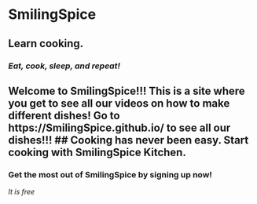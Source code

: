 # SmilingSpice
## Learn cooking.
<h3><i>Eat, cook, sleep, and repeat!</i><h2>
Welcome to SmilingSpice!!!
This is a site where you get to see all our videos on how to make different dishes!
Go to https://SmilingSpice.github.io/ to see all our dishes!!!
## Cooking has never been easy. Start cooking with SmilingSpice Kitchen. 
<h3>Get the most out of SmilingSpice by signing up now!</h3>
</h4><i>It is free</i>
